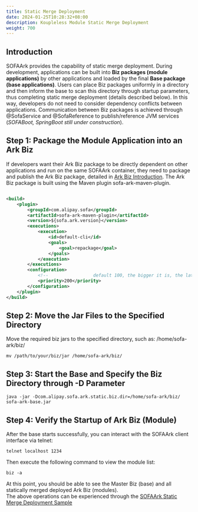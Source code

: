```yaml
---
title: Static Merge Deployment
date: 2024-01-25T10:28:32+08:00
description: Koupleless Module Static Merge Deployment
weight: 700
---
```


## Introduction

SOFAArk provides the capability of static merge deployment. During development, applications can be built into **Biz packages (module applications)** by other applications and loaded by the final **Base package (base applications)**.
Users can place Biz packages uniformly in a directory and then inform the base to scan this directory through startup parameters, thus completing static merge deployment (details described below). In this way, developers do not need to consider dependency conflicts between applications. Communication between Biz packages is achieved through @SofaService and @SofaReference to publish/reference JVM services (_SOFABoot, SpringBoot still under construction_).


## Step 1: Package the Module Application into an Ark Biz

If developers want their Ark Biz package to be directly dependent on other applications and run on the same SOFAArk container, they need to package and publish the Ark Biz package, 
detailed in [Ark Biz Introduction](https://www.sofastack.tech/projects/sofa-boot/sofa-ark-ark-biz/). The Ark Biz package is built using the Maven plugin sofa-ark-maven-plugin.

```xml

<build>
    <plugin>
        <groupId>com.alipay.sofa</groupId>
        <artifactId>sofa-ark-maven-plugin</artifactId>
        <version>${sofa.ark.version}</version>
        <executions>
            <execution>
                <id>default-cli</id>
                <goals>
                    <goal>repackage</goal>
                </goals>
            </execution>
        </executions>
        <configuration>
            <!--                 default 100, the bigger it is, the later the installation order，koupleless runtime version >= 1.2.2             -->
            <priority>200</priority>
        </configuration>
    </plugin>
</build>
```

## Step 2: Move the Jar Files to the Specified Directory

Move the required biz jars to the specified directory, such as: /home/sofa-ark/biz/

```shell
mv /path/to/your/biz/jar /home/sofa-ark/biz/
```

## Step 3: Start the Base and Specify the Biz Directory through -D Parameter

```shell
java -jar -Dcom.alipay.sofa.ark.static.biz.dir=/home/sofa-ark/biz/ sofa-ark-base.jar
```

## Step 4: Verify the Startup of Ark Biz (Module)

After the base starts successfully, you can interact with the SOFAArk client interface via telnet:

```shell
telnet localhost 1234
```

Then execute the following command to view the module list:

```shell
biz -a
```

At this point, you should be able to see the Master Biz (base) and all statically merged deployed Ark Biz (modules).<br/>
The above operations can be experienced through the [SOFAArk Static Merge Deployment Sample](https://github.com/koupleless/samples/blob/master/springboot-samples/web/tomcat/README.md#%E5%AE%9E%E9%AA%8C%E5%86%85%E5%AE%B9(%E9%9D%99%E6%80%81%E5%90%88%E5%B9%B6%E9%83%A8%E7%BD%B2))

<br/>
<br/>
